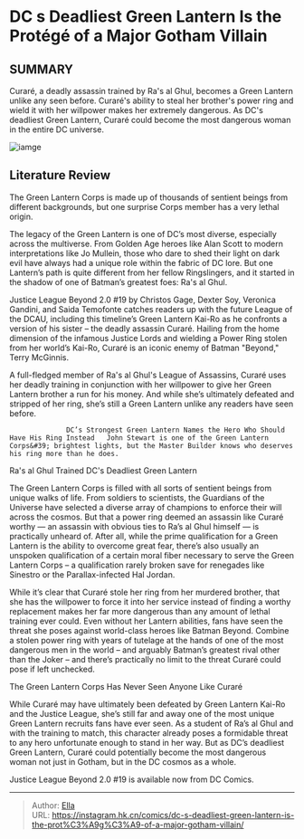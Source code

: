 # DC s Deadliest Green Lantern Is the Protégé of a Major Gotham Villain


## SUMMARY 



  Curaré, a deadly assassin trained by Ra&#39;s al Ghul, becomes a Green Lantern unlike any seen before.   Curaré&#39;s ability to steal her brother&#39;s power ring and wield it with her willpower makes her extremely dangerous.   As DC&#39;s deadliest Green Lantern, Curaré could become the most dangerous woman in the entire DC universe.  

![iamge](https://static1.srcdn.com/wordpress/wp-content/uploads/2022/05/Green-Lantern-Hal-Jordan-and-Batman-DC-Comics.jpg)

## Literature Review

The Green Lantern Corps is made up of thousands of sentient beings from different backgrounds, but one surprise Corps member has a very lethal origin.




The legacy of the Green Lantern is one of DC’s most diverse, especially across the multiverse. From Golden Age heroes like Alan Scott to modern interpretations like Jo Mullein, those who dare to shed their light on dark evil have always had a unique role within the fabric of DC lore. But one Lantern’s path is quite different from her fellow Ringslingers, and it started in the shadow of one of Batman’s greatest foes: Ra&#39;s al Ghul.




Justice League Beyond 2.0 #19 by Christos Gage, Dexter Soy, Veronica Gandini, and Saida Temofonte catches readers up with the future League of the DCAU, including this timeline’s Green Lantern Kai-Ro as he confronts a version of his sister – the deadly assassin Curaré. Hailing from the home dimension of the infamous Justice Lords and wielding a Power Ring stolen from her world’s Kai-Ro, Curaré is an iconic enemy of Batman &#34;Beyond,&#34; Terry McGinnis.

          

A full-fledged member of Ra&#39;s al Ghul&#39;s League of Assassins, Curaré uses her deadly training in conjunction with her willpower to give her Green Lantern brother a run for his money. And while she’s ultimately defeated and stripped of her ring, she’s still a Green Lantern unlike any readers have seen before.




                  DC’s Strongest Green Lantern Names the Hero Who Should Have His Ring Instead   John Stewart is one of the Green Lantern Corps&#39; brightest lights, but the Master Builder knows who deserves his ring more than he does.   


 Ra&#39;s al Ghul Trained DC&#39;s Deadliest Green Lantern 
          

The Green Lantern Corps is filled with all sorts of sentient beings from unique walks of life. From soldiers to scientists, the Guardians of the Universe have selected a diverse array of champions to enforce their will across the cosmos. But that a power ring deemed an assassin like Curaré worthy — an assassin with obvious ties to Ra’s al Ghul himself — is practically unheard of. After all, while the prime qualification for a Green Lantern is the ability to overcome great fear, there’s also usually an unspoken qualification of a certain moral fiber necessary to serve the Green Lantern Corps – a qualification rarely broken save for renegades like Sinestro or the Parallax-infected Hal Jordan.




While it’s clear that Curaré stole her ring from her murdered brother, that she has the willpower to force it into her service instead of finding a worthy replacement makes her far more dangerous than any amount of lethal training ever could. Even without her Lantern abilities, fans have seen the threat she poses against world-class heroes like Batman Beyond. Combine a stolen power ring with years of tutelage at the hands of one of the most dangerous men in the world – and arguably Batman’s greatest rival other than the Joker – and there’s practically no limit to the threat Curaré could pose if left unchecked.



 The Green Lantern Corps Has Never Seen Anyone Like Curaré 
          

While Curaré may have ultimately been defeated by Green Lantern Kai-Ro and the Justice League, she’s still far and away one of the most unique Green Lantern recruits fans have ever seen. As a student of Ra’s al Ghul and with the training to match, this character already poses a formidable threat to any hero unfortunate enough to stand in her way. But as DC’s deadliest Green Lantern, Curaré could potentially become the most dangerous woman not just in Gotham, but in the DC cosmos as a whole.






Justice League Beyond 2.0 #19 is available now from DC Comics.





---

> Author: [Ella](https://instagram.hk.cn/)  
> URL: https://instagram.hk.cn/comics/dc-s-deadliest-green-lantern-is-the-prot%C3%A9g%C3%A9-of-a-major-gotham-villain/  

